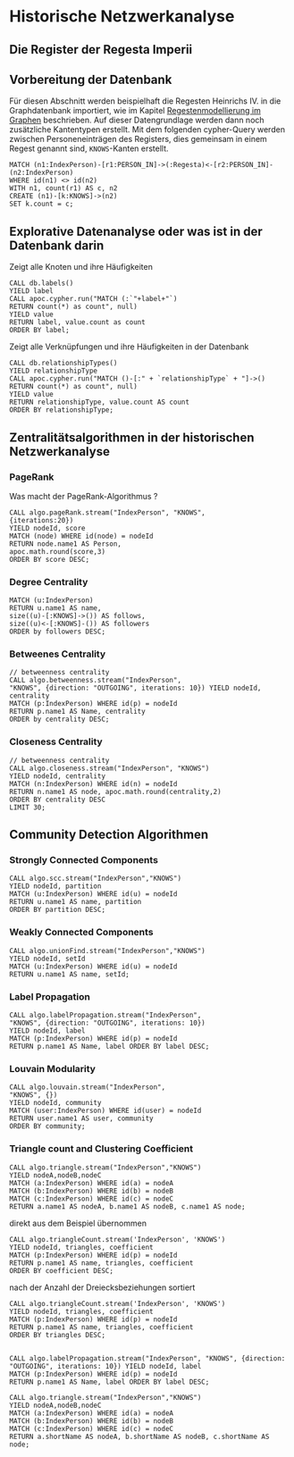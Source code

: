 
# Historische Netzwerkanalyse

## Die Register der Regesta Imperii

## Vorbereitung der Datenbank

Für diesen Abschnitt werden beispielhaft die Regesten Heinrichs IV. in die Graphdatenbank importiert, wie im Kapitel [Regestenmodellierung im Graphen](20_Regestenmodellierung-im-Graphen.md) beschrieben. Auf dieser Datengrundlage werden dann noch zusätzliche Kantentypen erstellt. Mit dem folgenden cypher-Query werden zwischen Personeneinträgen des Registers, dies gemeinsam in einem Regest genannt sind, `KNOWS`-Kanten erstellt.

~~~cypher
MATCH (n1:IndexPerson)-[r1:PERSON_IN]->(:Regesta)<-[r2:PERSON_IN]-(n2:IndexPerson)
WHERE id(n1) <> id(n2)
WITH n1, count(r1) AS c, n2
CREATE (n1)-[k:KNOWS]->(n2)
SET k.count = c;
~~~



## Explorative Datenanalyse oder was ist in der Datenbank darin

Zeigt alle Knoten und ihre Häufigkeiten

~~~cypher
CALL db.labels()
YIELD label
CALL apoc.cypher.run("MATCH (:`"+label+"`)
RETURN count(*) as count", null)
YIELD value
RETURN label, value.count as count
ORDER BY label;
~~~

Zeigt alle Verknüpfungen und ihre Häufigkeiten in der Datenbank

~~~cyper
CALL db.relationshipTypes()
YIELD relationshipType
CALL apoc.cypher.run("MATCH ()-[:" + `relationshipType` + "]->()
RETURN count(*) as count", null)
YIELD value
RETURN relationshipType, value.count AS count
ORDER BY relationshipType;
~~~

## Zentralitätsalgorithmen in der historischen Netzwerkanalyse

### PageRank

Was macht der PageRank-Algorithmus ?

~~~cyper
CALL algo.pageRank.stream("IndexPerson", "KNOWS",
{iterations:20})
YIELD nodeId, score
MATCH (node) WHERE id(node) = nodeId
RETURN node.name1 AS Person,
apoc.math.round(score,3)
ORDER BY score DESC;
~~~

### Degree Centrality

~~~cyper
MATCH (u:IndexPerson)
RETURN u.name1 AS name,
size((u)-[:KNOWS]->()) AS follows,
size((u)<-[:KNOWS]-()) AS followers
ORDER by followers DESC;
~~~

### Betweenes Centrality

~~~cyper
// betweenness centrality
CALL algo.betweenness.stream("IndexPerson",
"KNOWS", {direction: "OUTGOING", iterations: 10}) YIELD nodeId, centrality
MATCH (p:IndexPerson) WHERE id(p) = nodeId
RETURN p.name1 AS Name, centrality
ORDER by centrality DESC;
~~~

### Closeness Centrality

~~~cyper
// betweenness centrality
CALL algo.closeness.stream("IndexPerson", "KNOWS")
YIELD nodeId, centrality
MATCH (n:IndexPerson) WHERE id(n) = nodeId
RETURN n.name1 AS node, apoc.math.round(centrality,2)
ORDER BY centrality DESC
LIMIT 30;
~~~

## Community Detection Algorithmen

### Strongly Connected Components

~~~cyper
CALL algo.scc.stream("IndexPerson","KNOWS")
YIELD nodeId, partition
MATCH (u:IndexPerson) WHERE id(u) = nodeId
RETURN u.name1 AS name, partition
ORDER BY partition DESC;
~~~

### Weakly Connected Components

~~~cyper
CALL algo.unionFind.stream("IndexPerson","KNOWS")
YIELD nodeId, setId
MATCH (u:IndexPerson) WHERE id(u) = nodeId
RETURN u.name1 AS name, setId;
~~~

### Label Propagation

~~~cypher
CALL algo.labelPropagation.stream("IndexPerson",
"KNOWS", {direction: "OUTGOING", iterations: 10})
YIELD nodeId, label
MATCH (p:IndexPerson) WHERE id(p) = nodeId
RETURN p.name1 AS Name, label ORDER BY label DESC;
~~~

### Louvain Modularity

~~~cyper
CALL algo.louvain.stream("IndexPerson",
"KNOWS", {})
YIELD nodeId, community
MATCH (user:IndexPerson) WHERE id(user) = nodeId
RETURN user.name1 AS user, community
ORDER BY community;
~~~

### Triangle count and Clustering Coefficient

~~~cyper
CALL algo.triangle.stream("IndexPerson","KNOWS")
YIELD nodeA,nodeB,nodeC
MATCH (a:IndexPerson) WHERE id(a) = nodeA
MATCH (b:IndexPerson) WHERE id(b) = nodeB
MATCH (c:IndexPerson) WHERE id(c) = nodeC
RETURN a.name1 AS nodeA, b.name1 AS nodeB, c.name1 AS node;
~~~

direkt aus dem Beispiel übernommen

~~~cyper
CALL algo.triangleCount.stream('IndexPerson', 'KNOWS')
YIELD nodeId, triangles, coefficient
MATCH (p:IndexPerson) WHERE id(p) = nodeId
RETURN p.name1 AS name, triangles, coefficient
ORDER BY coefficient DESC;
~~~

nach der Anzahl der Dreiecksbeziehungen sortiert

~~~cyper
CALL algo.triangleCount.stream('IndexPerson', 'KNOWS')
YIELD nodeId, triangles, coefficient
MATCH (p:IndexPerson) WHERE id(p) = nodeId
RETURN p.name1 AS name, triangles, coefficient
ORDER BY triangles DESC;
~~~


~~~cypher

~~~


~~~cypher
CALL algo.labelPropagation.stream("IndexPerson", "KNOWS", {direction: "OUTGOING", iterations: 10}) YIELD nodeId, label
MATCH (p:IndexPerson) WHERE id(p) = nodeId
RETURN p.name1 AS Name, label ORDER BY label DESC;
~~~

~~~cypher
CALL algo.triangle.stream("IndexPerson","KNOWS")
YIELD nodeA,nodeB,nodeC
MATCH (a:IndexPerson) WHERE id(a) = nodeA
MATCH (b:IndexPerson) WHERE id(b) = nodeB
MATCH (c:IndexPerson) WHERE id(c) = nodeC
RETURN a.shortName AS nodeA, b.shortName AS nodeB, c.shortName AS node;
~~~
